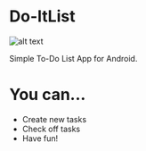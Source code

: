 # Do-ItList

![alt text](https://github.com/LiljaKiiski/Do-ItList/blob/master/app/src/main/res/drawable/pencil.png)

Simple To-Do List App for Android.

# You can...
- Create new tasks
- Check off tasks
- Have fun!
